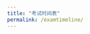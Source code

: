 ```yaml
---
title: "考试时间表"
permalink: /examtimeline/
---
```


<!-- 日程表的容器 -->
<div id="calendar">
  <ul>
    <!-- 日程事件将被添加到这里 -->
  </ul>
</div>

<script src="../timeline/script.js"></script>